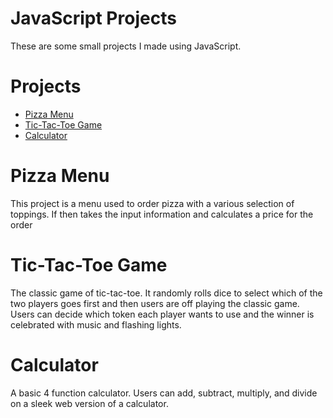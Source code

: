 # JavaScript Projects

These are some small projects I made using JavaScript.

# Projects

- [Pizza Menu](https://github.com/mikolaj-makuch/JavaScript_Projects/tree/main/Basic%20JavaScript%20Projects/Pizza_Project)
- [Tic-Tac-Toe Game](https://github.com/mikolaj-makuch/JavaScript_Projects/tree/main/Basic%20JavaScript%20Projects/Tic%20Tac%20Toe)
- [Calculator](https://github.com/mikolaj-makuch/JavaScript_Projects/tree/main/Basic%20JavaScript%20Projects/Calculator)

# Pizza Menu
This project is a menu used to order pizza with a various selection of toppings. If then takes the input information and calculates a price for the order

# Tic-Tac-Toe Game
The classic game of tic-tac-toe. It randomly rolls dice to select which of the two players goes first and then users are off playing the classic game. Users can decide which token each player wants to use and the winner is celebrated with music and flashing lights.

# Calculator
A basic 4 function calculator. Users can add, subtract, multiply, and divide on a sleek web version of a calculator.
